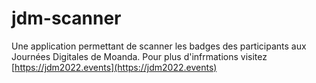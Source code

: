 # jdm-scanner

Une application permettant de scanner les badges des participants aux Journées Digitales de Moanda. Pour plus d'infrmations visitez [https://jdm2022.events](https://jdm2022.events)
